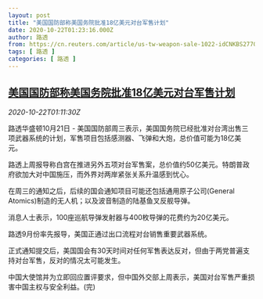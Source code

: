 ```yaml
---
layout: post
title: "美国国防部称美国务院批准18亿美元对台军售计划"
date: 2020-10-22T01:23:16.000Z
author: 路透
from: https://cn.reuters.com/article/us-tw-weapon-sale-1022-idCNKBS27702P
tags: [ 路透 ]
categories: [ 路透 ]
---
```

<!--1603329796000-->
[美国国防部称美国务院批准18亿美元对台军售计划](https://cn.reuters.com/article/us-tw-weapon-sale-1022-idCNKBS27702P)
------

<div>
<div><i>2020-10-22T01:11:30Z</i></div><p>路透华盛顿10月21日 - 美国国防部周三表示，美国国务院已经批准对台湾出售三项武器系统的计划，军售项目包括感测器、飞弹和大炮，总价值可能为18亿美元。</p><p>路透上周报导称白宫在推进另外五项对台军售案，总价值约50亿美元。特朗普政府欲加大对中国施压，而外界对两岸紧张关系升温感到忧心。</p><p>在周三的通知之后，后续的国会通知项目可能还包括通用原子公司(General Atomics)制造的无人机；以及波音制造的陆基鱼叉反舰导弹。</p><p>消息人士表示，100座巡航导弹发射器与400枚导弹的花费约为20亿美元。</p><p>路透9月份率先报导，美国正通过出口流程对台销售重要武器系统。</p><p>正式通知提交后，美国国会有30天时间对任何军售表达反对，但由于两党普遍支持对台军售，反对的情况太可能发生。</p><p>中国大使馆并为立即回应置评要求，但中国外交部上周表示，美国对台军售严重损害中国主权与安全利益。(完)</p>
</div>
